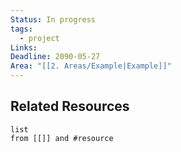 ```yaml
---
Status: In progress
tags:
  - project
Links: 
Deadline: 2090-05-27
Area: "[[2. Areas/Example|Example]]"
---
```

## Related Resources
```dataview
list
from [[]] and #resource
```
